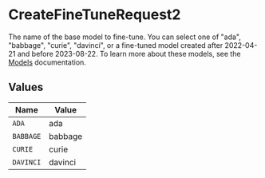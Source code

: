 # CreateFineTuneRequest2

The name of the base model to fine-tune. You can select one of "ada",
"babbage", "curie", "davinci", or a fine-tuned model created after 2022-04-21 and before 2023-08-22.
To learn more about these models, see the
[Models](/docs/models) documentation.



## Values

| Name      | Value     |
| --------- | --------- |
| `ADA`     | ada       |
| `BABBAGE` | babbage   |
| `CURIE`   | curie     |
| `DAVINCI` | davinci   |